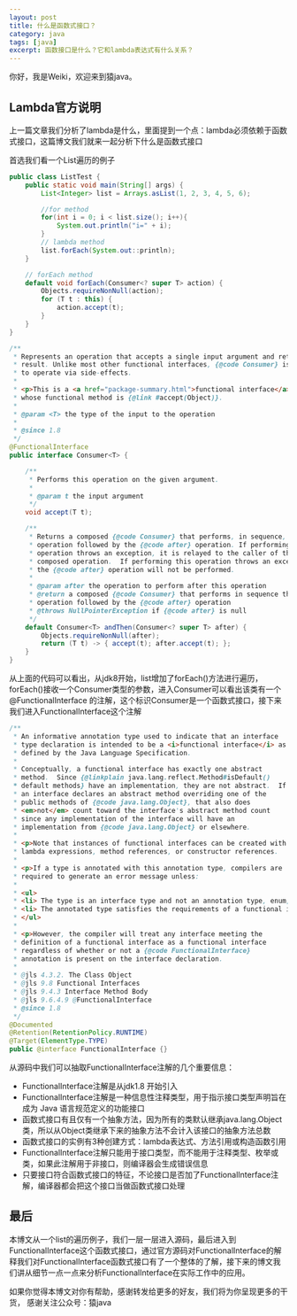 ```yaml
---
layout: post
title: 什么是函数式接口？
category: java
tags: [java]
excerpt: 函数接口是什么？它和lambda表达式有什么关系？
---
```


你好，我是Weiki，欢迎来到猿java。


## Lambda官方说明

上一篇文章我们分析了lambda是什么，里面提到一个点：lambda必须依赖于函数式接口，这篇博文我们就来一起分析下什么是函数式接口

首选我们看一个List遍历的例子
```java
public class ListTest {
    public static void main(String[] args) {
        List<Integer> list = Arrays.asList(1, 2, 3, 4, 5, 6);

        //for method
        for(int i = 0; i < list.size(); i++){
            System.out.println("i=" + i);
        }
        // lambda method
        list.forEach(System.out::println);
    }

    // forEach method
    default void forEach(Consumer<? super T> action) {
        Objects.requireNonNull(action);
        for (T t : this) {
            action.accept(t);
        }
    }
}

/**
 * Represents an operation that accepts a single input argument and returns no
 * result. Unlike most other functional interfaces, {@code Consumer} is expected
 * to operate via side-effects.
 *
 * <p>This is a <a href="package-summary.html">functional interface</a>
 * whose functional method is {@link #accept(Object)}.
 *
 * @param <T> the type of the input to the operation
 *
 * @since 1.8
 */
@FunctionalInterface
public interface Consumer<T> {

    /**
     * Performs this operation on the given argument.
     *
     * @param t the input argument
     */
    void accept(T t);

    /**
     * Returns a composed {@code Consumer} that performs, in sequence, this
     * operation followed by the {@code after} operation. If performing either
     * operation throws an exception, it is relayed to the caller of the
     * composed operation.  If performing this operation throws an exception,
     * the {@code after} operation will not be performed.
     *
     * @param after the operation to perform after this operation
     * @return a composed {@code Consumer} that performs in sequence this
     * operation followed by the {@code after} operation
     * @throws NullPointerException if {@code after} is null
     */
    default Consumer<T> andThen(Consumer<? super T> after) {
        Objects.requireNonNull(after);
        return (T t) -> { accept(t); after.accept(t); };
    }
}
```
从上面的代码可以看出，从jdk8开始，list增加了forEach()方法进行遍历，forEach()接收一个Consumer类型的参数，进入Consumer可以看出该类有一个@FunctionalInterface
的注解，这个标识Consumer是一个函数式接口，接下来我们进入FunctionalInterface这个注解

```java
/**
 * An informative annotation type used to indicate that an interface
 * type declaration is intended to be a <i>functional interface</i> as
 * defined by the Java Language Specification.
 *
 * Conceptually, a functional interface has exactly one abstract
 * method.  Since {@linkplain java.lang.reflect.Method#isDefault()
 * default methods} have an implementation, they are not abstract.  If
 * an interface declares an abstract method overriding one of the
 * public methods of {@code java.lang.Object}, that also does
 * <em>not</em> count toward the interface's abstract method count
 * since any implementation of the interface will have an
 * implementation from {@code java.lang.Object} or elsewhere.
 *
 * <p>Note that instances of functional interfaces can be created with
 * lambda expressions, method references, or constructor references.
 *
 * <p>If a type is annotated with this annotation type, compilers are
 * required to generate an error message unless:
 *
 * <ul>
 * <li> The type is an interface type and not an annotation type, enum, or class.
 * <li> The annotated type satisfies the requirements of a functional interface.
 * </ul>
 *
 * <p>However, the compiler will treat any interface meeting the
 * definition of a functional interface as a functional interface
 * regardless of whether or not a {@code FunctionalInterface}
 * annotation is present on the interface declaration.
 *
 * @jls 4.3.2. The Class Object
 * @jls 9.8 Functional Interfaces
 * @jls 9.4.3 Interface Method Body
 * @jls 9.6.4.9 @FunctionalInterface
 * @since 1.8
 */
@Documented
@Retention(RetentionPolicy.RUNTIME)
@Target(ElementType.TYPE)
public @interface FunctionalInterface {}
```
从源码中我们可以抽取FunctionalInterface注解的几个重要信息：

- FunctionalInterface注解是从jdk1.8 开始引入
- FunctionalInterface注解是一种信息性注释类型，用于指示接口类型声明旨在成为 Java 语言规范定义的功能接口
- 函数式接口有且仅有一个抽象方法，因为所有的类默认继承java.lang.Object类，所以从Object类继承下来的抽象方法不会计入该接口的抽象方法总数
- 函数式接口的实例有3种创建方式：lambda表达式、方法引用或构造函数引用
- FunctionalInterface注解只能用于接口类型，而不能用于注释类型、枚举或类，如果此注解用于非接口，则编译器会生成错误信息
- 只要接口符合函数式接口的特征，不论接口是否加了FunctionalInterface注解，编译器都会把这个接口当做函数式接口处理

## 最后
本博文从一个list的遍历例子，我们一层一层进入源码，最后进入到FunctionalInterface这个函数式接口，通过官方源码对FunctionalInterface的解释我们对FunctionalInterface函数式接口有了一个整体的了解，接下来的博文我们讲从细节一点一点来分析FunctionalInterface在实际工作中的应用。

如果你觉得本博文对你有帮助，感谢转发给更多的好友，我们将为你呈现更多的干货， 感谢关注公众号：猿java
